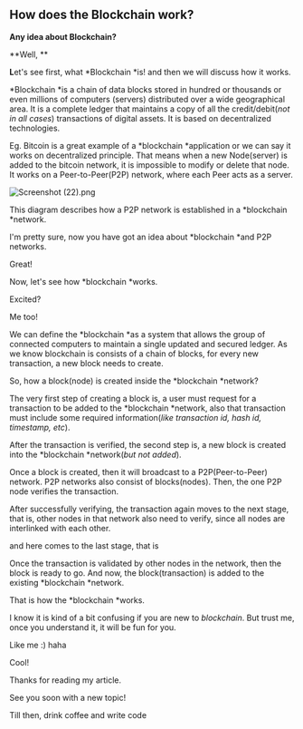 ## How does the Blockchain work?

**Any idea about Blockchain?** 

**Well, **

**L**et's see first, what *Blockchain *is! and then we will discuss how it works.

*Blockchain *is a chain of data blocks stored in hundred or thousands or even millions of computers (servers) distributed over a wide geographical area. It is a complete ledger that maintains a copy of all the credit/debit(*not in all cases*) transactions of digital assets. It is based on decentralized technologies. 

Eg. Bitcoin is a great example of a *blockchain *application or we can say it works on decentralized principle. That means when a new Node(server) is added to the bitcoin network, it is impossible to modify or delete that node. It works on a Peer-to-Peer(P2P) network, where each Peer acts as a server. 


![Screenshot (22).png](https://cdn.hashnode.com/res/hashnode/image/upload/v1647631590803/VljkMIiqB.png)

This diagram describes how a P2P network is established in a *blockchain *network. 

I'm pretty sure, now you have got an idea about *blockchain *and P2P networks. 

Great!

Now, let's see how *blockchain *works. 

Excited? 

Me too!

We can define the *blockchain *as a system that allows the group of connected computers to maintain a single updated and secured ledger. As we know blockchain is consists of a chain of blocks, for every new transaction, a new block needs to create.

So, how a block(node) is created inside the *blockchain *network?

The very first step of creating a block is, a user must request for a transaction to be added to the *blockchain *network, also that transaction must include some required information(*like transaction id, hash id, timestamp, etc*).

After the transaction is verified, the second step is, a new block is created into the *blockchain *network(*but not added*).

Once a block is created, then it will broadcast to a P2P(Peer-to-Peer) network. P2P networks also consist of blocks(nodes). Then, the one P2P node verifies the transaction.

After successfully verifying, the transaction again moves to the next stage, that is, other nodes in that network also need to verify, since all nodes are interlinked with each other.

and here comes to the last stage, that is

Once the transaction is validated by other nodes in the network, then the block is ready to go. And now, the block(transaction) is added to the existing *blockchain *network.

That is how the *blockchain *works.

I know it is kind of a bit confusing if you are new to *blockchain*. But trust me, once you understand it, it will be fun for you.

Like me :) haha

Cool!

Thanks for reading my article.

See you soon with a new topic!

Till then, drink coffee and write code
